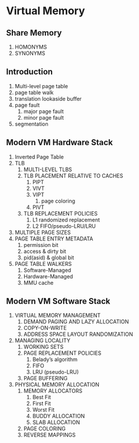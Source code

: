 # Virtual Memory

## Share Memory

1. HOMONYMS
2. SYNONYMS

## Introduction

1. Multi-level page table
2. page table walk
3. translation lookaside buffer
4. page fault
    1. major page fault
    2. minor page fault
5. segmentation

## Modern VM Hardware Stack

1. Inverted Page Table
2. TLB
    1. MULTI-LEVEL TLBS
    2. TLB PLACEMENT RELATIVE TO CACHES
        1. PIPT
        2. VIVT
        3. VIPT
            1. page coloring
        4. PIVT
    3. TLB REPLACEMENT POLICIES
        1. L1 randomized replacement
        2. L2 FIFO/pseudo-LRU/LRU
3. MULTIPLE PAGE SIZES
4. PAGE TABLE ENTRY METADATA
    1. permission bit
    2. access & dirty bit
    3. pid(asid) & global bit
5. PAGE TABLE WALKERS
    1. Software-Managed
    2. Hardware-Managed
    3. MMU cache

## Modern VM Software Stack

1. VIRTUAL MEMORY MANAGEMENT
    1. DEMAND PAGING AND LAZY ALLOCATION
    2. COPY-ON-WRITE
    3. ADDRESS SPACE LAYOUT RANDOMIZATION
2. MANAGING LOCALITY
    1. WORKING SETS
    2. PAGE REPLACEMENT POLICIES
        1. Belady’s algorithm
        2. FIFO
        3. LRU (pseudo-LRU)
    3. PAGE BUFFERING
3. PHYSICAL MEMORY ALLOCATION
    1. MEMORY ALLOCATORS
        1. Best Fit
        2. First Fit
        3. Worst Fit
        4. BUDDY ALLOCATION
        5. SLAB ALLOCATION
    2. PAGE COLORING
    3. REVERSE MAPPINGS